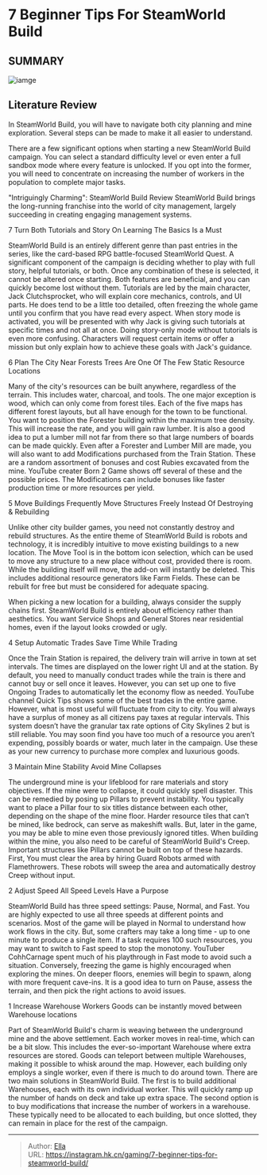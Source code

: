 #  7 Beginner Tips For SteamWorld Build


## SUMMARY 

![iamge](https://static1.srcdn.com/wordpress/wp-content/uploads/2023/12/7-beginner-tips-for-steamworld-build.jpg)

## Literature Review

In SteamWorld Build, you will have to navigate both city planning and mine exploration. Several steps can be made to make it all easier to understand.





There are a few significant options when starting a new SteamWorld Build campaign. You can select a standard difficulty level or even enter a full sandbox mode where every feature is unlocked. If you opt into the former, you will need to concentrate on increasing the number of workers in the population to complete major tasks.
            
 
 &#34;Intriguingly Charming&#34;: SteamWorld Build Review 
SteamWorld Build brings the long-running franchise into the world of city management, largely succeeding in creating engaging management systems.












 








 7  Turn Both Tutorials and Story On 
Learning The Basics Is a Must
        

SteamWorld Build is an entirely different genre than past entries in the series, like the card-based RPG battle-focused SteamWorld Quest. A significant component of the campaign is deciding whether to play with full story, helpful tutorials, or both. Once any combination of these is selected, it cannot be altered once starting. Both features are beneficial, and you can quickly become lost without them.
Tutorials are led by the main character, Jack Clutchsprocket, who will explain core mechanics, controls, and UI parts. He does tend to be a little too detailed, often freezing the whole game until you confirm that you have read every aspect. When story mode is activated, you will be presented with why Jack is giving such tutorials at specific times and not all at once.
Doing story-only mode without tutorials is even more confusing. Characters will request certain items or offer a mission but only explain how to achieve these goals with Jack&#39;s guidance. 






 6  Plan The City Near Forests 
Trees Are One Of The Few Static Resource Locations


Many of the city&#39;s resources can be built anywhere, regardless of the terrain. This includes water, charcoal, and tools. The one major exception is wood, which can only come from forest tiles. Each of the five maps has different forest layouts, but all have enough for the town to be functional. You want to position the Forester building within the maximum tree density. This will increase the rate, and you will gain raw lumber. It is also a good idea to put a lumber mill not far from there so that large numbers of boards can be made quickly.
Even after a Forester and Lumber Mill are made, you will also want to add Modifications purchased from the Train Station. These are a random assortment of bonuses and cost Rubies excavated from the mine. YouTube creater Born 2 Game shows off several of these and the possible prices. The Modifications can include bonuses like faster production time or more resources per yield.





 5  Move Buildings Frequently 
Move Structures Freely Instead Of Destroying &amp; Rebuilding
        

Unlike other city builder games, you need not constantly destroy and rebuild structures. As the entire theme of SteamWorld Build is robots and technology, it is incredibly intuitive to move existing buildings to a new location. The Move Tool is in the bottom icon selection, which can be used to move any structure to a new place without cost, provided there is room.
While the building itself will move, the add-on will instantly be deleted. This includes additional resource generators like Farm Fields. These can be rebuilt for free but must be considered for adequate spacing. 

When picking a new location for a building, always consider the supply chains first. SteamWorld Build is entirely about efficiency rather than aesthetics. You want Service Shops and General Stores near residential homes, even if the layout looks crowded or ugly.





 4  Setup Automatic Trades 
Save Time While Trading


Once the Train Station is repaired, the delivery train will arrive in town at set intervals. The times are displayed on the lower right UI and at the station. By default, you need to manually conduct trades while the train is there and cannot buy or sell once it leaves. However, you can set up one to five Ongoing Trades to automatically let the economy flow as needed.
YouTube channel Quick Tips shows some of the best trades in the entire game. However, what is most useful will fluctuate from city to city. You will always have a surplus of money as all citizens pay taxes at regular intervals. This system doesn’t have the granular tax rate options of City Skylines 2 but is still reliable. You may soon find you have too much of a resource you aren’t expending, possibly boards or water, much later in the campaign. Use these as your new currency to purchase more complex and luxurious goods.





 3  Maintain Mine Stability 
Avoid Mine Collapses
        

The underground mine is your lifeblood for rare materials and story objectives. If the mine were to collapse, it could quickly spell disaster. This can be remedied by posing up Pillars to prevent instability. You typically want to place a Pillar four to six titles distance between each other, depending on the shape of the mine floor. Harder resource tiles that can’t be mined, like bedrock, can serve as makeshift walls. But, later in the game, you may be able to mine even those previously ignored titles.
When building within the mine, you also need to be careful of SteamWorld Build&#39;s Creep. Important structures like Pillars cannot be built on top of these hazards. First, You must clear the area by hiring Guard Robots armed with Flamethrowers. These robots will sweep the area and automatically destroy Creep without input.





 2  Adjust Speed 
All Speed Levels Have a Purpose


SteamWorld Build has three speed settings: Pause, Normal, and Fast. You are highly expected to use all three speeds at different points and scenarios. Most of the game will be played in Normal to understand how work flows in the city. But, some crafters may take a long time - up to one minute to produce a single item. If a task requires 100 such resources, you may want to switch to Fast speed to stop the monotony. YouTuber CohhCarnage spent much of his playthrough in Fast mode to avoid such a situation.
Conversely, freezing the game is highly encouraged when exploring the mines. On deeper floors, enemies will begin to spawn, along with more frequent cave-ins. It is a good idea to turn on Pause, assess the terrain, and then pick the right actions to avoid issues.





 1  Increase Warehouse Workers 
Goods can be instantly moved between Warehouse locations
        

Part of SteamWorld Build&#39;s charm is weaving between the underground mine and the above settlement. Each worker moves in real-time, which can be a bit slow. This includes the ever-so-important Warehouse where extra resources are stored. Goods can teleport between multiple Warehouses, making it possible to whisk around the map. However, each building only employs a single worker, even if there is much to do around town.
There are two main solutions in SteamWorld Build. The first is to build additional Warehouses, each with its own individual worker. This will quickly ramp up the number of hands on deck and take up extra space. The second option is to buy modifications that increase the number of workers in a warehouse. These typically need to be allocated to each building, but once slotted, they can remain in place for the rest of the campaign.


---

> Author: [Ella](https://instagram.hk.cn/)  
> URL: https://instagram.hk.cn/gaming/7-beginner-tips-for-steamworld-build/  


